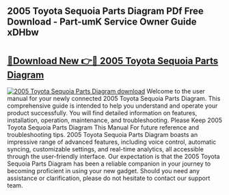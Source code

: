 ## 2005 Toyota Sequoia Parts Diagram PDf Free Download - Part-umK Service Owner Guide xDHbw

# <h2><a href="http://dfrhls.blite.top/?on=2005+Toyota+Sequoia+Parts+Diagram">🔗Download New 👉🔴 2005 Toyota Sequoia Parts Diagram</a></h2>

[![2005 Toyota Sequoia Parts Diagram download](https://i.imgur.com/lujVjoI.png)](http://dfrhls.blite.top/?on=2005+Toyota+Sequoia+Parts+Diagram)
Welcome to the user manual for your newly connected 2005 Toyota Sequoia Parts Diagram. This comprehensive guide is intended to help you understand and operate your product successfully. You will find detailed information on features, installation, operation, maintenance, and troubleshooting. Please Keep 2005 Toyota Sequoia Parts Diagram This Manual For future reference and troubleshooting tips. 2005 Toyota Sequoia Parts Diagram boasts an impressive range of advanced features, including voice control, automatic syncing, customizable settings, and real-time analytics, all accessible through the user-friendly interface. Our expectation is that the 2005 Toyota Sequoia Parts Diagram has been a reliable companion in your journey to becoming proficient in using your new gadget. Should you need any assistance or clarification, please do not hesitate to contact our support team.
